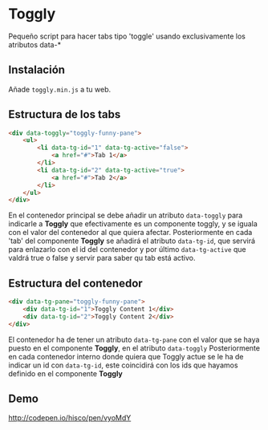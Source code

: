 # Toggly

Pequeño script para hacer tabs tipo 'toggle' usando exclusivamente los atributos data-*

## Instalación

Añade `toggly.min.js` a tu web.

## Estructura de los tabs

```html
<div data-toggly="toggly-funny-pane">
    <ul>
        <li data-tg-id="1" data-tg-active="false">
            <a href="#">Tab 1</a>
        </li>
        <li data-tg-id="2" data-tg-active="true">
            <a href="#">Tab 2</a>
        </li>
    </ul>
</div>
```

En el contenedor principal se debe añadir un atributo `data-toggly` para indicarle a **Toggly** que efectivamente es un componente toggly, y se iguala con el valor del contenedor al que quiera afectar.
Posteriormente en cada 'tab' del componente **Toggly** se añadirá el atributo `data-tg-id`, que servirá para enlazarlo con el id del contenedor y por último `data-tg-active` que valdrá true o false y servir para saber qu tab está activo.

## Estructura del contenedor

```html
<div data-tg-pane="toggly-funny-pane">
    <div data-tg-id="1">Toggly Content 1</div>
    <div data-tg-id="2">Toggly Content 2</div>
</div>
```

El contenedor ha de tener un atributo `data-tg-pane` con el valor que se haya puesto en el componente **Toggly**, en el atributo `data-toggly`
Posteriormente en cada contenedor interno donde quiera que Toggly actue se le ha de indicar un id con `data-tg-id`, este coincidirá con los ids que hayamos definido en el componente **Toggly**

## Demo
http://codepen.io/hisco/pen/vyoMdY
